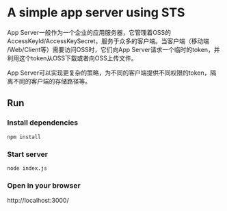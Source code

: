 # A simple app server using STS

App Server一般作为一个企业的应用服务器，它管理着OSS的
AccessKeyId/AccessKeySecret，服务于众多的客户端。当客户端（移动端
/Web/Client等）需要访问OSS时，它们向App Server请求一个临时的token，并
利用这个token从OSS下载或者向OSS上传文件。

App Server可以实现更复杂的策略，为不同的客户端提供不同权限的token，隔
离不同的客户端的存储路径等。

## Run

### Install dependencies

    npm install

### Start server

    node index.js

### Open in your browser

http://localhost:3000/
